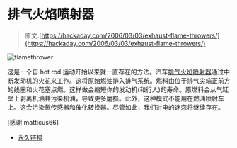 # 排气火焰喷射器

> 原文:[https://hackaday.com/2006/03/03/exhaust-flame-throwers/](https://hackaday.com/2006/03/03/exhaust-flame-throwers/)

![flamethrower](../Images/5dca6c30dd321aee34f6d7d73bbda3fc.png)

这是一个自 hot rod 运动开始以来就一直存在的方法。汽车[排气火焰喷射器](http://www.tnga.org.nyud.net:8090/Tech/flame_throwers.htm)通过中断发动机的火花来工作。这将原始燃油排入排气系统。燃料由位于排气尖端正前方的线圈和火花塞点燃。这样做会缩短你的发动机(和行人)的寿命。原燃料会从气缸壁上剥离机油并污染机油，导致更多磨损。此外，这种模式不能用在燃油喷射车上。这会污染氧传感器和催化转换器。尽管如此，我们对电的迷恋将继续存在。

[感谢 matticus66]

*   [永久链接](http://www.tnga.org/Tech/flame_throwers.htm)